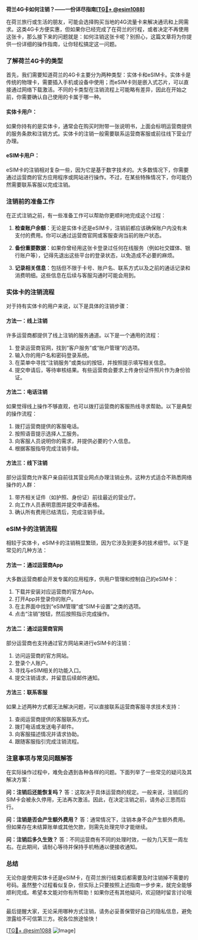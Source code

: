 **荷兰4G卡如何注销？——一份详尽指南[[TG💪+ @esim1088](https://t.me/s/esim1088)]**

在荷兰旅行或生活的朋友，可能会选择购买当地的4G流量卡来解决通讯和上网需求。这类4G卡方便实惠，但如果你已经完成了在荷兰的行程，或者决定不再使用这张卡，那么接下来的问题就是：如何注销这张卡呢？别担心，这篇文章将为你提供一份详细的操作指南，让你轻松搞定这一问题。

### 了解荷兰4G卡的类型

首先，我们需要知道荷兰的4G卡主要分为两种类型：实体卡和eSIM卡。实体卡是传统的物理卡，需要插入手机或设备中使用；而eSIM卡则是嵌入式芯片，可以直接通过网络下载激活。不同的卡类型在注销流程上可能略有差异，因此在开始之前，你需要确认自己使用的卡属于哪一种。

#### 实体卡用户：
如果你持有的是实体卡，通常会在购买时附带一张说明书，上面会标明运营商提供的服务条款和注销方式。实体卡的注销一般需要联系运营商客服或前往线下营业厅办理。

#### eSIM卡用户：
eSIM卡的注销相对复杂一些，因为它是基于数字技术的。大多数情况下，你需要通过运营商的官方应用程序或网站进行操作。不过，在某些特殊情况下，你可能仍然需要联系客服以完成注销。

### 注销前的准备工作

在正式注销之前，有一些准备工作可以帮助你更顺利地完成这个过程：

1. **检查账户余额**：无论是实体卡还是eSIM卡，注销前都应该确保账户内没有未支付的费用。你可以通过运营商官网或客服查询当前的账户状态。

2. **备份重要数据**：如果你曾经用这张卡登录过任何在线服务（例如社交媒体、银行账户等），记得先退出这些平台的登录状态，以免造成不必要的麻烦。

3. **记录相关信息**：包括但不限于卡号、账户名、联系方式以及之前的通话记录和消费明细。这些信息在后续与客服沟通时可能会用到。

### 实体卡的注销流程

对于持有实体卡的用户来说，以下是具体的注销步骤：

#### 方法一：线上注销
许多运营商都提供了线上注销的服务通道。以下是一个通用的流程：

1. 登录运营商官网，找到“客户服务”或“账户管理”的选项。
2. 输入你的用户名和密码登录系统。
3. 在菜单中寻找“注销服务”或类似的按钮，并按照提示填写相关信息。
4. 提交申请后，等待审核结果。有些运营商会要求上传身份证件照片作为身份验证。

#### 方法二：电话注销
如果觉得线上操作不够直观，也可以拨打运营商的客服热线寻求帮助。以下是典型的操作流程：

1. 拨打运营商提供的客服电话。
2. 按照语音提示选择人工服务。
3. 向客服人员说明你的需求，并提供必要的个人信息。
4. 根据客服指导完成注销手续。

#### 方法三：线下注销
部分运营商允许客户亲自前往其营业网点办理注销业务。这种方式适合不熟悉网络操作的人群：

1. 带齐相关证件（如护照、身份证）前往最近的营业厅。
2. 向工作人员表明意图并提交申请表格。
3. 确认所有费用已结清后，完成注销手续。

### eSIM卡的注销流程

相较于实体卡，eSIM卡的注销稍显繁琐，因为它涉及到更多的技术细节。以下是常见的几种方法：

#### 方法一：通过运营商App
大多数运营商都会开发专属的应用程序，供用户管理和控制自己的eSIM卡：

1. 下载并安装对应运营商的官方App。
2. 打开App并登录你的账户。
3. 在主界面中找到“eSIM管理”或“SIM卡设置”之类的选项。
4. 点击“注销”按钮，然后按照指示完成操作。

#### 方法二：通过运营商官网
部分运营商也支持通过官方网站来进行eSIM卡的注销：

1. 访问运营商的官方网站。
2. 登录个人账户。
3. 寻找与eSIM相关的功能入口。
4. 提交注销请求，并留意后续邮件通知。

#### 方法三：联系客服
如果上述两种方式都无法解决问题，可以直接联系运营商客服寻求技术支持：

1. 查阅运营商提供的客服联系方式。
2. 拨打电话或发送电子邮件。
3. 向客服描述情况并请求协助。
4. 跟随客服指引完成注销流程。

### 注意事项与常见问题解答

在实际操作过程中，难免会遇到各种各样的问题。下面列举了一些常见的疑问及其解决方案：

**问：注销后还能恢复吗？**
答：这取决于具体运营商的规定。一般来说，注销后的SIM卡会被永久停用，无法再次激活。因此，在决定注销之前，请务必三思而后行。

**问：注销是否会产生额外费用？**
答：通常情况下，注销本身不会产生额外费用。但如果存在未结算账单或其他欠款，则需先处理完毕才能继续。

**问：注销后多久生效？**
答：不同运营商有不同的处理时效，一般为几天至一周左右。在此期间，请耐心等待并保持手机畅通以便接收通知。

### 总结

无论你是使用实体卡还是eSIM卡，在荷兰旅行结束后都需要及时注销掉不需要的号码。虽然整个过程看似复杂，但实际上只要按照上述指南一步步来，就完全能够顺利完成。希望本文能对你有所帮助！如果你还有其他疑问，欢迎随时留言讨论哦~

最后提醒大家，无论采用哪种方式注销，请务必妥善保管好自己的隐私信息，避免泄露给不可信第三方。祝各位旅途愉快！

[[TG💪+ @esim1088](https://t.me/s/esim1088) ![Image](https://i.postimg.cc/4NQfJmqS/Snipaste-2025-05-13-00-14-12.png)]